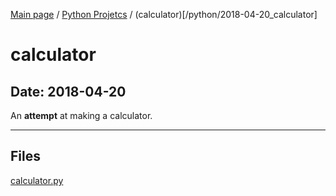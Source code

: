 [Main page](/) / [Python Projetcs](/python) / (calculator)[/python/2018-04-20_calculator]

# calculator

## Date: 2018-04-20

An **attempt** at making a calculator.

-----

## Files

[calculator.py](calculator.py)